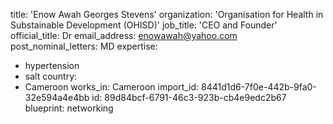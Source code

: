 title: 'Enow Awah Georges Stevens'
organization: 'Organisation for Health in Substainable Development (OHISD)'
job_title: 'CEO and Founder'
official_title: Dr
email_address: enowawah@yahoo.com
post_nominal_letters: MD
expertise:
  - hypertension
  - salt
country:
  - Cameroon
works_in: Cameroon
import_id: 8441d1d6-7f0e-442b-9fa0-32e594a4e4bb
id: 89d84bcf-6791-46c3-923b-cb4e9edc2b67
blueprint: networking
